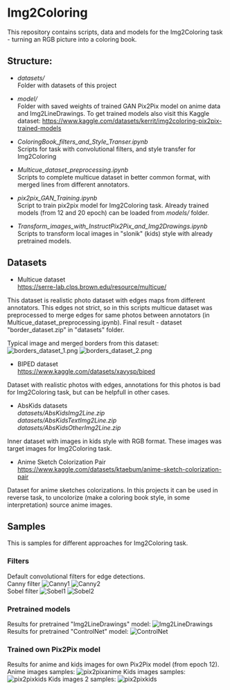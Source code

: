 # Img2Coloring

This repository contains scripts, data and models for the Img2Coloring task - turning an RGB picture into a coloring book.

## Structure:
- *datasets/*</br>
Folder with datasets of this project

- *model/*</br>
Folder with saved weights of trained GAN Pix2Pix model on anime data and Img2LineDrawings. To get trained models also visit this Kaggle dataset: https://www.kaggle.com/datasets/kerrit/img2coloring-pix2pix-trained-models

- *ColoringBook_filters_and_Style_Transer.ipynb*</br>
Scripts for task with convolutional filters, and style transfer for Img2Coloring

- *Multicue_dataset_preprocessing.ipynb*</br>
Scripts to complete multicue dataset in better common format, with merged lines from different annotators.

- *pix2pix_GAN_Training.ipynb*</br>
Script to train pix2pix model for Img2Coloring task. Already trained models (from 12 and 20 epoch) can be loaded from *models/* folder.

- *Transform_images_with_InstructPix2Pix_and_Img2Drawings.ipynb*</br>
Scripts to transform local images in "slonik" (kids) style with already pretrained models.

## Datasets
- Multicue dataset</br>
https://serre-lab.clps.brown.edu/resource/multicue/

This dataset is realistic photo dataset with edges maps from different annotators. This edges not strict, so in this scripts multicue dataset was preprocessed to merge edges for same photos between annotators (in Multicue_dataset_preprocessing.ipynb). Final result - dataset "border_dataset.zip" in "datasets" folder.  

Typical image and merged borders from this dataset:
![borders_dataset_1.png](sample_images/borders_dataset_1.png)
![borders_dataset_2.png](sample_images/borders_dataset_2.png)

- BIPED dataset</br>
https://www.kaggle.com/datasets/xavysp/biped

Dataset with realistic photos with edges, annotations for this photos is bad for Img2Coloring task, but can be helpfull in other cases.

- AbsKids datasets </br>
*datasets/AbsKidsImg2Line.zip*</br>
*datasets/AbsKidsTextImg2Line.zip*</br>
*datasets/AbsKidsOtherImg2Line.zip*</br>

Inner dataset with images in kids style with RGB format. These images was target images for Img2Coloring task.

- Anime Sketch Colorization Pair</br>
https://www.kaggle.com/datasets/ktaebum/anime-sketch-colorization-pair

Dataset for anime sketches colorizations. In this projects it can be used in reverse task, to uncolorize (make a coloring book style, in some interpretation) source anime images.

## Samples

This is samples for different approaches for Img2Coloring task.

### Filters
Default convolutional filters for edge detections. </br>
Canny filter
![Canny1](sample_images/canny_1.png)
![Canny2](sample_images/canny_2.png)
</br>
Sobel filter
![Sobel1](sample_images/sobel_1.png)
![Sobel2](sample_images/sobel_2.png)

### Pretrained models
Results for pretrained "Img2LineDrawings" model:
![Img2LineDrawings](sample_images/Img2LineDrawings.png)
Results for pretrained "ControlNet" model:
![ControlNet](sample_images/control_net.png)

### Trained own Pix2Pix model
Results for anime and kids images for own Pix2Pix model (from epoch 12). </br>
Anime images samples:
![pix2pixanime](sample_images/pix2pix_trained_anime.png)
Kids images samples:
![pix2pixkids](sample_images/pix2pix_trained_kids.png)
Kids images 2 samples:
![pix2pixkids](sample_images/pix2pix_trained_kids2.png)



